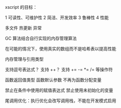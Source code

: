xscript 的目标：

1 可读性、可维护性
2 简洁、开发效率
3 鲁棒性
4 性能

多文件
热更新
异常

GC 算法结合自行实现的内存管理算法

在可能的情况下，使用真实的数组而不是哈希表以提高性能

内存管理与引用类型

支持逗号表达式？
支持 ++？
支持 += -= *= /= 等操作符

函数返回值类型
函数默认参数
不再为函数分配变量

禁止在条件中使用的赋值表达式
禁止使用未初始化的变量

尾调用优化：执行优化会改写调用栈，不能在开发模式启用
